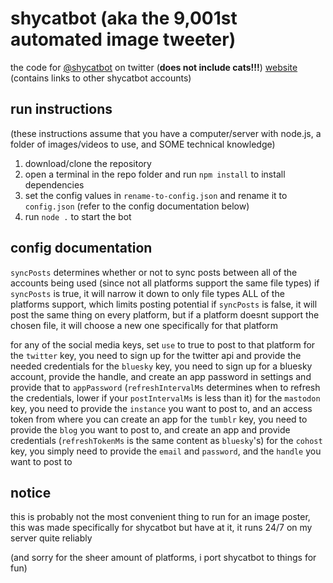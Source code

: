 # shycatbot (aka the 9,001st automated image tweeter)
the code for [@shycatbot](https://twitter.com/shycatbot) on twitter (**does not include cats!!!**)
[website](https://shy.rocks/shycatbot) (contains links to other shycatbot accounts)

## run instructions
(these instructions assume that you have a computer/server with node.js, a folder of images/videos to use, and SOME technical knowledge)

1. download/clone the repository
2. open a terminal in the repo folder and run `npm install` to install dependencies
3. set the config values in `rename-to-config.json` and rename it to `config.json` (refer to the config documentation below)
4. run `node .` to start the bot

## config documentation
`syncPosts` determines whether or not to sync posts between all of the accounts being used (since not all platforms support the same file types)
if `syncPosts` is true, it will narrow it down to only file types ALL of the platforms support, which limits posting potential
if `syncPosts` is false, it will post the same thing on every platform, but if a platform doesnt support the chosen file, it will choose a new one specifically for that platform

for any of the social media keys, set `use` to true to post to that platform
for the `twitter` key, you need to sign up for the twitter api and provide the needed credentials
for the `bluesky` key, you need to sign up for a bluesky account, provide the handle, and create an app password in settings and provide that to `appPassword` (`refreshIntervalMs` determines when to refresh the credentials, lower if your `postIntervalMs` is less than it)
for the `mastodon` key, you need to provide the `instance` you want to post to, and an access token from where you can create an app
for the `tumblr` key, you need to provide the `blog` you want to post to, and create an app and provide credentials (`refreshTokenMs` is the same content as `bluesky`'s)
for the `cohost` key, you simply need to provide the `email` and `password`, and the `handle` you want to post to

## notice
this is probably not the most convenient thing to run for an image poster, this was made specifically for shycatbot
but have at it, it runs 24/7 on my server quite reliably

(and sorry for the sheer amount of platforms, i port shycatbot to things for fun)